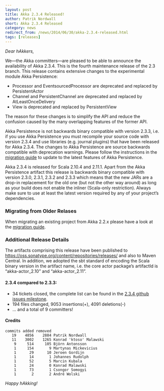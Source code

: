 ```yaml
---
layout: post
title: Akka 2.3.4 Released!
author: Patrik Nordwall
short: Akka 2.3.4 Released
category: news
redirect_from: /news/2014/06/30/akka-2.3.4-released.html
tags: [releases]
---
```


*Dear hAkkers,*

We—the Akka committers—are pleased to be able to announce the availability of Akka 2.3.4. This is the fourth maintenance release of the 2.3 branch. This release contains extensive changes to the experimental module Akka Persistence:

 - Processor and EventsourcedProcessor are deprecated and replaced by PersistentActor
 - Channel and PersistentChannel are deprecated and replaced by AtLeastOnceDelivery
 - View is deprecated and replaced by PersistentView

The reason for these changes is to simplify the API and reduce the confusion caused by the many overlapping features of the former API.

Akka Persistence is not backwards binary compatible with version 2.3.3, i.e. if you use Akka Persistence you must recompile your source code with version 2.3.4 and use libraries (e.g. journal plugins) that have been released for Akka 2.3.4. The changes to Akka Persistence are source backwards compatible with deprecation warnings. Please follow the instructions in the [migration guide](http://doc.akka.io/docs/akka/2.3.4/project/migration-guide-persistence-experimental-2.3.x-2.4.x.html#migration-guide-persistence-experimental-2-3-x-2-4-x) to update to the latest features of Akka Persistence.

Akka 2.3.4 is released for Scala 2.10.4 and 2.11.1. Apart from the Akka Persistence artifact this release is backwards binary compatible with version 2.3.0, 2.3.1, 2.3.2 and 2.3.3 which means that the new JARs are a drop-in replacement for the old one (but not the other way around) as long as your build does not enable the inliner (Scala-only restriction). Always make sure to use at least the latest version required by any of your project’s dependencies.

### Migrating from Older Relases ###

When migrating an existing project from Akka 2.2.x please have a look at the [migration guide](http://doc.akka.io/docs/akka/2.3.4/project/migration-guide-2.2.x-2.3.x.html).

### Additional Release Details ###

The artifacts comprising this release have been published to https://oss.sonatype.org/content/repositories/releases/ and also to Maven Central. In addition, we adopted the sbt standard of encoding the Scala binary version in the artifact name, i.e. the core actor package’s artifactId is “akka-actor_2.10” and “akka-actor_2.11”.

#### 2.3.4 compared to 2.3.3: ####

 - 34 tickets closed, the complete list can be found in the [2.3.4 github issues milestone](https://github.com/akka/akka/issues?milestone=10&state=closed).
 - 194 files changed, 9053 insertions(+), 4091 deletions(-)
 - ... and a total of 9 committers!

#### Credits ####

    commits added removed
       19    4856    2884 Patrik Nordwall
       11    3002    1265 Konrad 'ktoso' Malawski
        9     514     105 Björn Antonsson
        1     154       9 Martynas Mickevicius
        1      29      10 Jeroen Gordijn
        1      14       1 Johannes Rudolph
        1      52       5 Marcin Kubala
        1      24       0 Konrad Malawski
        1      73       1 Csongor Somogyi
        1       2       2 André Wolski

*Happy hAkking!*